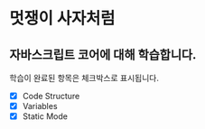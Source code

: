 


# 멋쟁이 사자처럼
## 자바스크립트 코어에 대해 학습합니다.


학습이 완료된 항목은 체크박스로 표시됩니다. 

- [x] Code Structure
- [x] Variables
- [x] Static Mode
